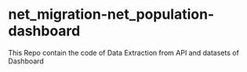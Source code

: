 # net_migration-net_population-dashboard
This Repo contain the code of Data Extraction from API and datasets of Dashboard 
